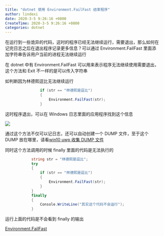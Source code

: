 ```yaml
---
title: "dotnet 使用 Environment.FailFast 结束程序"
author: lindexi
date: 2020-3-5 9:26:16 +0800
CreateTime: 2020-3-5 9:26:16 +0800
categories: dotnet
---
```


在运行到一些诡异的代码，这时的程序已经无法继续运行，需要退出，那么如何在记完日志之后在退出程序记录更多信息？可以通过 Environment.FailFast 里面添加字符串告诉用户当前的进程无法继续运行

<!--more-->



在 dotnet 中有 Environment.FailFast 可以用来表示程序无法继续使用需要退出，这个方法和 Exit 不一样的是可以传入字符串

如判断因为林德熙逗比无法继续运行

```csharp
                if (str == "林德熙是逗比")
                {
                    Environment.FailFast(str);
                }
```

这时程序退出，可以在 Windows 日志里面的应用程序找到这个信息

<!-- ![](image/dotnet 使用 Environment.FailFast 结束程序/dotnet 使用 Environment.FailFast 结束程序0.png) -->

![](http://image.acmx.xyz/lindexi%2F20193115656111)

通过这个方法不仅可以记日志，还可以自动创建一个 DUMP 文件，至于这个 DUMP 放在哪里，请看[win10 uwp 收集 DUMP 文件](https://lindexi.gitee.io/post/win10-uwp-%E6%94%B6%E9%9B%86-DUMP-%E6%96%87%E4%BB%B6.html )

同时这个方法调用的时候 finally 里面的代码是无法执行的

```csharp
            string str = "林德熙是逗比";
            try
            {
                if (str == "林德熙是逗比")
                {
                    Environment.FailFast(str);
                }
            }
            finally
            {
                Console.WriteLine("其实这个代码不会运行");
            } 
```

运行上面的代码是不会看到 finally 的输出

[Environment.FailFast](https://docs.microsoft.com/en-us/dotnet/api/system.environment.failfast?redirectedfrom=MSDN&view=netframework-4.7.2#System_Environment_FailFast_System_String_ )

